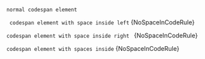 `normal codespan element`

` codespan element with space inside left` {NoSpaceInCodeRule}

`codespan element with space inside right ` {NoSpaceInCodeRule}

` codespan element with spaces inside ` {NoSpaceInCodeRule}
